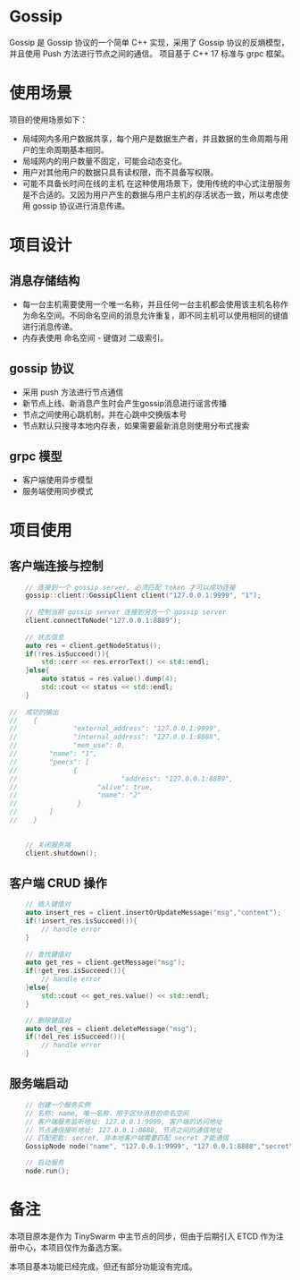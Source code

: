 # Gossip
Gossip 是 Gossip 协议的一个简单 C++ 实现，采用了 Gossip 协议的反熵模型，并且使用 Push 方法进行节点之间的通信。 项目基于 C++ 17 标准与 grpc 框架。

# 使用场景
项目的使用场景如下：
- 局域网内多用户数据共享，每个用户是数据生产者，并且数据的生命周期与用户的生命周期基本相同。
- 局域网内的用户数量不固定，可能会动态变化。
- 用户对其他用户的数据只具有读权限，而不具备写权限。
- 可能不具备长时间在线的主机
在这种使用场景下，使用传统的中心式注册服务是不合适的。又因为用户产生的数据与用户主机的存活状态一致，所以考虑使用 gossip 协议进行消息传递。

# 项目设计
## 消息存储结构
- 每一台主机需要使用一个唯一名称，并且任何一台主机都会使用该主机名称作为命名空间。不同命名空间的消息允许重复，即不同主机可以使用相同的键值进行消息传递。
- 内存表使用 命名空间 - 键值对 二级索引。

## gossip 协议
- 采用 push 方法进行节点通信
- 新节点上线、新消息产生时会产生gossip消息进行谣言传播
- 节点之间使用心跳机制，并在心跳中交换版本号
- 节点默认只搜寻本地内存表，如果需要最新消息则使用分布式搜索

## grpc 模型
- 客户端使用异步模型
- 服务端使用同步模式

# 项目使用

## 客户端连接与控制

```c++
    // 连接到一个 gossip server, 必须匹配 token 才可以成功连接
    gossip::client::GossipClient client("127.0.0.1:9999", "1");
    
    // 控制当前 gossip server 连接到另外一个 gossip server
    client.connectToNode("127.0.0.1:8889");
    
    // 状态信息
    auto res = client.getNodeStatus();
    if(!res.isSucceed()){
        std::cerr << res.errorText() << std::endl;
    }else{
        auto status = res.value().dump(4);
        std::cout << status << std::endl;
    }
    
//	成功的输出
//    {
// 				"external_address": "127.0.0.1:9999",
//				"internal_address": "127.0.0.1:8888",
//				"mem_use": 0,
//        "name": "1",
//        "peers": [
//        		{
//            				"address": "127.0.0.1:8889",
//                    "alive": true,
//                    "name": "2"
//        		 }
//        ]
//    }
    

    // 关闭服务端
    client.shutdown();
```

## 客户端 CRUD 操作

```c++
    // 插入键值对
    auto insert_res = client.insertOrUpdateMessage("msg","content");
    if(!insert_res.isSucceed()){
        // handle error
    }
    
    // 查找键值对
    auto get_res = client.getMessage("msg");
    if(!get_res.isSucceed()){
        // handle error
    }else{
        std::cout << get_res.value() << std::endl;
    }

    // 删除键值对
    auto del_res = client.deleteMessage("msg");
    if(!del_res.isSucceed()){
        // handle error
    }
```

## 服务端启动

```c++
    // 创建一个服务实例
    // 名称: name, 唯一名称，用于区分消息的命名空间
    // 客户端服务监听地址: 127.0.0.1:9999, 客户端的访问地址
    // 节点通信接听地址: 127.0.0.1:8888, 节点之间的通信地址
    // 匹配密匙: secret, 非本地客户端需要匹配 secret 才能通信
    GossipNode node("name", "127.0.0.1:9999", "127.0.0.1:8888","secret");

    // 启动服务
    node.run();
```

# 备注

本项目原本是作为 TinySwarm 中主节点的同步，但由于后期引入 ETCD 作为注册中心，本项目仅作为备选方案。

本项目基本功能已经完成，但还有部分功能没有完成。
